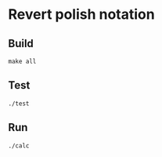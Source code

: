Revert polish notation
==========================


## Build

```
make all
```

## Test

```
./test
```

## Run

```
./calc
```

